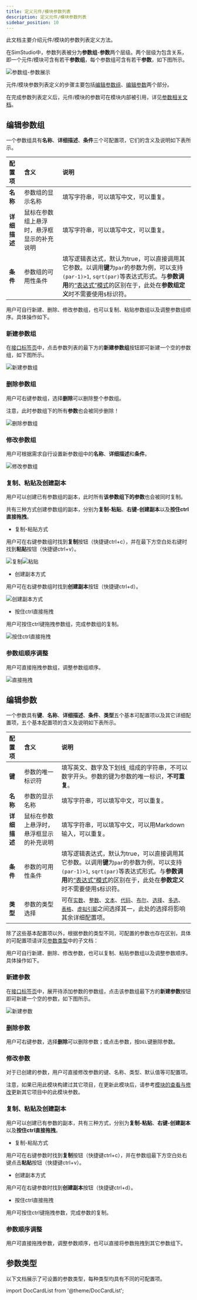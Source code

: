 ```yaml
---
title: 定义元件/模块参数列表
description: 定义元件/模块参数列表
sidebar_position: 10
---
```


此文档主要介绍元件/模块的参数列表定义方法。

在SimStudio中，参数列表被分为**参数组**-**参数**两个层级。两个层级为包含关系，即一个元件/模块可含有若干**参数组**，每个参数组可含有若干**参数**，如下图所示。

![参数组-参数展示](image.png)

元件/模块参数列表定义的步骤主要包括[编辑参数组](#编辑参数组)、[编辑参数](#编辑参数)两个部分。

在完成参数列表定义后，元件/模块的参数可在模块内部被引用，详见[参数相关文档](../../parameterSystem/index.md#参数)。

## 编辑参数组

一个参数组具有**名称**、**详细描述**、**条件**三个可配置项，它们的含义及说明如下表所示。

| 配置项 | 含义 | 说明 |
| :--- | :--- | :--- | 
| **名称** | 参数组的显示名称 | 填写字符串，可以填写中文，可以重复。 | 
| **详细描述** | 鼠标在参数组上悬浮时，悬浮框显示的补充说明 | 填写字符串，可以填写中文，可以重复。 |
| **条件** | 参数组的可用性条件 | 填写逻辑表达式，默认为true，可以直接调用其它参数。以调用**键**为```par```的参数为例，可以支持``` (par-1)>1 ```, ```sqrt(par)```等表达式形式。与**参数调用**的[“表达式”模式](../../parameterSystem/index.md#表达式模式)的区别在于，此处在**参数组定义**时不需要使用```$```标识符。 |

用户可自行新建、删除、修改参数组，也可以复制、粘贴参数组以及调整参数组顺序。具体操作如下。

### 新建参数组

在[接口标签页](../../../workbench/function/interface/index.md)中，点击参数列表的最下方的**新建参数组**按钮即可新建一个空的参数组，如下图所示。

![新建参数组](image-1.png)


### 删除参数组

用户可右键参数组，选择**删除**可以删除整个参数组。

注意，此时参数组下的所有**参数**也会被同步删除！

![删除参数组](image-3.png)

### 修改参数组

用户可根据需求自行设置新参数组中的**名称**、**详细描述**和**条件**。

![修改参数组](image-2.png)

### 复制、粘贴及创建副本

用户可以创建已有参数组的副本，此时所有**该参数组下的参数**也会被同时复制。

共有三种方式创建参数组的副本，分别为**复制-粘贴**、**右键-创建副本**以及**按住ctrl直接拖拽**。

- 复制-粘贴方式

用户可在右键参数组时找到**复制**按钮（快捷键ctrl+c），并在最下方空白处右键时找到**粘贴**按钮（快捷键ctrl+v）。

![复制](image-4.png)![粘贴](image-5.png)

- 创建副本方式

用户可在右键参数组时找到**创建副本**按钮（快捷键ctrl+d）。

![创建副本方式](image-6.png)

- 按住ctrl直接拖拽

用户可按住ctrl键拖拽参数组，完成参数组的复制。

![按住ctrl直接拖拽](drag1.gif)

### 参数组顺序调整

用户可直接拖拽参数组，调整参数组顺序。

![直接拖拽](drag2.gif)

## 编辑参数

一个参数具有**键**、**名称**、**详细描述**、**条件**、**类型**五个基本可配置项以及其它详细配置项，五个基本配置项的含义及说明如下表所示。

| 配置项 | 含义 | 说明 |
| :--- | :--- | :--- | 
| **键** | 参数的唯一标识符 | 填写英文、数字及下划线```_```组成的字符串，不可以数字开头。参数的键为参数的唯一标识，**不可重复**。 | 
| **名称** | 参数的显示名称 | 填写字符串，可以填写中文，可以重复。 | 
| **详细描述** | 鼠标在参数上悬浮时，悬浮框显示的补充说明 | 填写字符串，可以填写中文，可以用Markdown输入，可以重复。 |
| **条件** | 参数的可用性条件 | 填写逻辑表达式，默认为true，可以直接调用其它参数。以调用**键**为```par```的参数为例，可以支持``` (par-1)>1 ```, ```sqrt(par)```等表达式形式。与**参数调用**的[“表达式”模式](../../parameterSystem/index.md#表达式模式)的区别在于，此处在**参数定义**时不需要使用```$```标识符。 |
| **类型** | 参数的类型选择 | 可在[```实数```](./real/index.md)、[```整数```](./integer/index.md)、[```文本```](./text/index.md)、[```代码```](./code/index.md)、[```布尔```](./bool/index.md)、[```选择```](./choice/index.md)、[```多选```](./multi-choice/index.md)、[```表格```](./table/index.md)、[```虚拟引脚```](./virtual-pins/index.md)之间选择其一，此处的选择将影响其余详细配置项。 |

除了这些基本配置项以外，根据参数的类型不同，可配置的参数也存在区别，具体的可配置项请详见[参数类型](#参数类型)中的子文档：

用户可自行新建、删除、修改参数，也可以复制、粘贴参数组以及调整参数顺序。具体操作如下。

### 新建参数

在[接口标签页](../../../workbench/function/interface/index.md)中，展开待添加参数的参数组，点击该参数组最下方的**新建参数**按钮即可新建一个空的参数，如下图所示。

![新建参数](image-7.png)

### 删除参数

用户可右键参数，选择**删除**可以删除参数；或点击参数，按```DEL```键删除参数。

### 修改参数

对于已创建的参数，用户可直接修改参数的键、名称、类型、默认值等可配置项。

注意，如果已用此模块构建过其它项目，在更新此模块后，请参考[模块的查看与修改](../../callModule/index.md#模块的查看与修改)更新其它项目中的此模块参数。

### 复制、粘贴及创建副本

用户可以创建已有参数的副本，共有三种方式，分别为**复制-粘贴**、**右键-创建副本**以及**按住ctrl直接拖拽**。

- 复制-粘贴方式

用户可在右键参数时找到**复制**按钮（快捷键ctrl+c），并在参数组最下方空白处右键点击**粘贴**按钮（快捷键ctrl+v）。

- 创建副本方式

用户可在右键参数时找到**创建副本**按钮（快捷键ctrl+d）。

- 按住ctrl直接拖拽

用户可按住ctrl键拖拽参数，完成参数的复制。


### 参数顺序调整

用户可直接拖拽参数，调整参数顺序，也可以直接将参数拖拽到其它参数组下。

## 参数类型

以下文档展示了可设置的参数类型，每种类型均具有不同的可配置项。

import DocCardList from '@theme/DocCardList';

<DocCardList />
